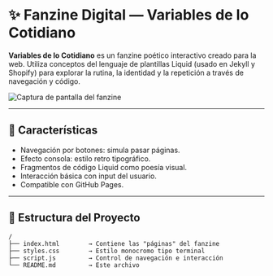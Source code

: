 # ✨ Fanzine Digital — Variables de lo Cotidiano

**Variables de lo Cotidiano** es un fanzine poético interactivo creado para la web. Utiliza conceptos del lenguaje de plantillas Liquid (usado en Jekyll y Shopify) para explorar la rutina, la identidad y la repetición a través de navegación y código.

![Captura de pantalla del fanzine](src="https://ibb.co/SXhDLjR5") <!-- Opcional: agregar captura -->

---

## 🚀 Características

- Navegación por botones: simula pasar páginas.
- Efecto consola: estilo retro tipográfico.
- Fragmentos de código Liquid como poesía visual.
- Interacción básica con input del usuario.
- Compatible con GitHub Pages.

---

## 📁 Estructura del Proyecto

```plaintext
/
├── index.html        → Contiene las "páginas" del fanzine
├── styles.css        → Estilo monocromo tipo terminal
├── script.js         → Control de navegación e interacción
└── README.md         → Este archivo
```
